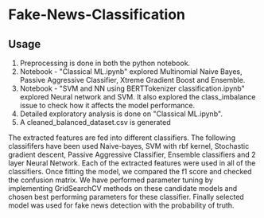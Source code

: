 # Fake-News-Classification

## Usage

1. Preprocessing is done in both the python notebook.
2. Notebook - "Classical ML.ipynb" explored Multinomial Naive Bayes, Passive Aggressive Classifier, Xtreme Gradient Boost and Ensemble.
3. Notebook - "SVM and NN using BERTTokenizer classification.ipynb" explored Neural network and SVM. It also explored the class_imbalance issue to check how it affects the model performance.
4. Detailed exploratory analysis is done on "Classical ML.ipynb".
5. A cleaned_balanced_dataset.csv is generated


The extracted features are fed into different classifiers. The following classififers have been used Naive-bayes, SVM with rbf kernel, Stochastic gradient descent, Passive Aggressive Classifier, Ensemble classifiers and 2 layer Neural Network. Each of the extracted features were used in all of the classifiers. Once fitting the model, we compared the f1 score and checked the confusion matrix. We have performed parameter tuning by implementing GridSearchCV methods on these candidate models and chosen best performing parameters for these classifier. Finally selected model was used for fake news detection with the probability of truth. 
